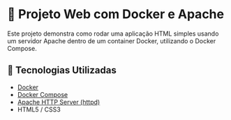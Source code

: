 # 🚀 Projeto Web com Docker e Apache

Este projeto demonstra como rodar uma aplicação HTML simples usando um servidor Apache dentro de um container Docker, utilizando o Docker Compose.

## 🧱 Tecnologias Utilizadas

- [Docker](https://www.docker.com/)
- [Docker Compose](https://docs.docker.com/compose/)
- [Apache HTTP Server (httpd)](https://httpd.apache.org/)
- HTML5 / CSS3
